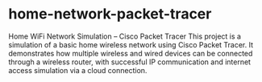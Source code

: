 # home-network-packet-tracer
Home WiFi Network Simulation – Cisco Packet Tracer This project is a simulation of a basic home wireless network using Cisco Packet Tracer. It demonstrates how multiple wireless and wired devices can be connected through a wireless router, with successful IP communication and internet access simulation via a cloud connection.
